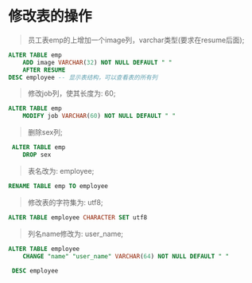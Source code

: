 # 修改表的操作

> 员工表emp的上增加一个image列，varchar类型(要求在resume后面);
>
```sql
ALTER TABLE emp 
	ADD image VARCHAR(32) NOT NULL DEFAULT " " 
	AFTER RESUME
DESC employee -- 显示表结构，可以查看表的所有列
```
 
> 修改job列，使其长度为:  60;
>
```sql
ALTER TABLE emp 
 	MODIFY job VARCHAR(60) NOT NULL DEFAULT " " 
```
 	
> 删除sex列;
>
```sql
 ALTER TABLE emp
 	DROP sex
```
 	
> 表名改为:  employee;
>
```sql
RENAME TABLE emp TO employee
```
 
> 修改表的字符集为:  utf8;
>
```sql
ALTER TABLE employee CHARACTER SET utf8
```
 
> 列名name修改为:  user_name;
>
```sql
ALTER TABLE employee 
 	CHANGE "name" "user_name" VARCHAR(64) NOT NULL DEFAULT " "
 	
 DESC employee
```

